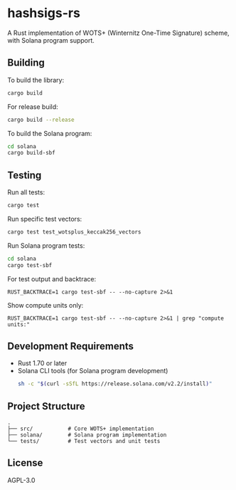 # hashsigs-rs

A Rust implementation of WOTS+ (Winternitz One-Time Signature) scheme, with Solana program support.

## Building

To build the library:

```bash
cargo build
```

For release build:

```bash
cargo build --release
```

To build the Solana program:

```bash
cd solana
cargo build-sbf
```

## Testing

Run all tests:

```bash
cargo test
```

Run specific test vectors:

```bash
cargo test test_wotsplus_keccak256_vectors
```

Run Solana program tests:

```bash
cd solana
cargo test-sbf
```

For test output and backtrace:

```
RUST_BACKTRACE=1 cargo test-sbf -- --no-capture 2>&1
```

Show compute units only:

```
RUST_BACKTRACE=1 cargo test-sbf -- --no-capture 2>&1 | grep "compute units:"
```

## Development Requirements

- Rust 1.70 or later
- Solana CLI tools (for Solana program development)
  ```bash
  sh -c "$(curl -sSfL https://release.solana.com/v2.2/install)"
  ```

## Project Structure

```
.
├── src/           # Core WOTS+ implementation
├── solana/        # Solana program implementation
└── tests/         # Test vectors and unit tests
```

## License

AGPL-3.0
